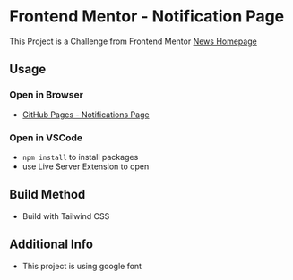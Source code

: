# Frontend Mentor - Notification Page

This Project is a Challenge from Frontend Mentor
[News Homepage](https://www.frontendmentor.io/challenges/notifications-page-DqK5QAmKbC)

## Usage

### Open in Browser

- [GitHub Pages - Notifications Page](https://pakkerman.github.io/news-hompage/)

### Open in VSCode

- `npm install` to install packages
- use Live Server Extension to open

## Build Method

- Build with Tailwind CSS

## Additional Info

- This project is using google font
